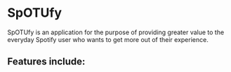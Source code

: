 # SpOTUfy

SpOTUfy is an application for the purpose of providing greater value to the everyday Spotify user who wants to get more out of their experience. 

Features include:
- 
